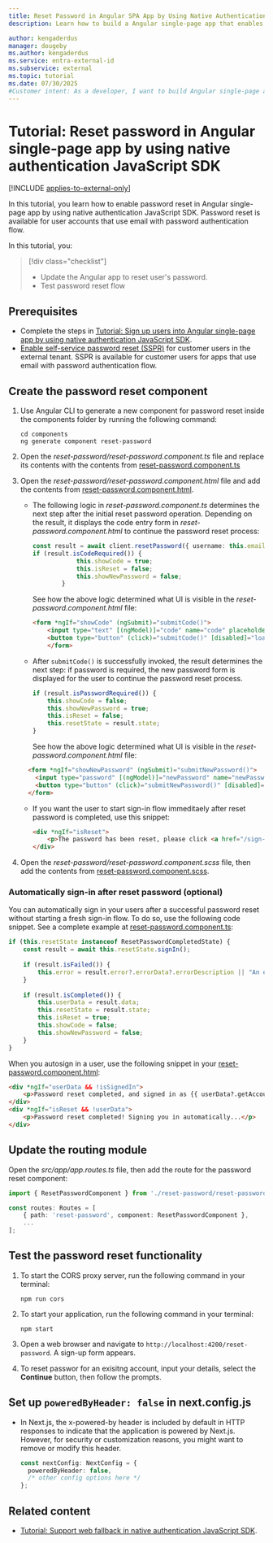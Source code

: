 ```yaml
---
title: Reset Password in Angular SPA App by Using Native Authentication JavaScript SDK
description: Learn how to build a Angular single-page app that enables users to reset their passwords by using native authentication JavaScript SDK.

author: kengaderdus
manager: dougeby
ms.author: kengaderdus
ms.service: entra-external-id
ms.subservice: external
ms.topic: tutorial
ms.date: 07/30/2025
#Customer intent: As a developer, I want to build Angular single-page application that uses native authentication JavaScript SDK so that I can sign in users with a username (email) and password or email with one-time passcode.
---
```


# Tutorial: Reset password in Angular single-page app by using native authentication JavaScript SDK

[!INCLUDE [applies-to-external-only](../external-id/includes/applies-to-external-only.md)]

In this tutorial, you learn how to enable password reset in Angular single-page app by using native authentication JavaScript SDK. Password reset is available for user accounts that use email with password authentication flow.

In this tutorial, you:

>[!div class="checklist"]
>
> - Update the Angular app to reset user's password.
> - Test password reset flow


## Prerequisites

- Complete the steps in [Tutorial: Sign up users into Angular single-page app by using native authentication JavaScript SDK](tutorial-native-authentication-single-page-app-angular-sign-up.md).
- [Enable self-service password reset (SSPR)](../external-id/customers/how-to-enable-password-reset-customers.md) for customer users in the external tenant. SSPR is available for customer users for apps that use email with password authentication flow.


## Create the password reset component

1. Use Angular CLI to generate a new component for password reset inside the components folder by running the following command:

    ```console
    cd components
    ng generate component reset-password
    ```

1. Open the *reset-password/reset-password.component.ts* file and replace its contents with the contents from [reset-password.component.ts](https://github.com/Azure-Samples/ms-identity-ciam-native-javascript-samples/blob/main/typescript/native-auth/angular-sample/src/app/components/reset-password/reset-password.component.ts)

1. Open the *reset-password/reset-password.component.html* file and add the contents from [reset-password.component.html](https://github.com/Azure-Samples/ms-identity-ciam-native-javascript-samples/blob/main/typescript/native-auth/angular-sample/src/app/components/reset-password/reset-password.component.html).

    - The following logic in *reset-password.component.ts* determines the next step after the initial reset password operation. Depending on the result, it displays the code entry form in *reset-password.component.html* to continue the password reset process:

        ```typescript
        const result = await client.resetPassword({ username: this.email });
        if (result.isCodeRequired()) {
                    this.showCode = true;
                    this.isReset = false;
                    this.showNewPassword = false;
                }
        ```

        See how the above logic determined what UI is visible in the *reset-password.component.html* file:
        
        ```html
        <form *ngIf="showCode" (ngSubmit)="submitCode()">
            <input type="text" [(ngModel)]="code" name="code" placeholder="OTP Code" required />
            <button type="button" (click)="submitCode()" [disabled]="loading">{{ loading ? 'Verifying...' : 'Verify Code' }}</button>
            </form>
        ```

    - After `submitCode()` is successfully invoked, the result determines the next step: if password is required, the new password form is displayed for the user to continue the password reset process.

        ```typescript
        if (result.isPasswordRequired()) {
            this.showCode = false;
            this.showNewPassword = true;
            this.isReset = false;
            this.resetState = result.state;
        }
        ```

        See how the above logic determined what UI is visible in the *reset-password.component.html* file:

    ```html
      <form *ngIf="showNewPassword" (ngSubmit)="submitNewPassword()">
        <input type="password" [(ngModel)]="newPassword" name="newPassword" placeholder="New Password" required />
        <button type="button" (click)="submitNewPassword()" [disabled]="loading">{{ loading ? 'Submitting...' : 'Submit New Password' }}</button>
      </form>
    ```

    - If you want the user to start sign-in flow immeditaely after reset password is completed, use this snippet:

        ```html
        <div *ngIf="isReset">
            <p>The password has been reset, please click <a href="/sign-in">here</a> to sign in.</p>
        </div>
        ```

1. Open the *reset-password/reset-password.component.scss* file, then add the contents from [reset-password.component.scss](https://github.com/Azure-Samples/ms-identity-ciam-native-javascript-samples/blob/main/typescript/native-auth/angular-sample/src/app/components/reset-password/reset-password.component.scss).

### Automatically sign-in after reset password (optional)

You can automatically sign in your users after a successful password reset without starting a fresh sign-in flow. To do so, use the following code snippet. See a complete example at [reset-password.component.ts](https://github.com/Azure-Samples/ms-identity-ciam-native-javascript-samples/blob/main/typescript/native-auth/angular-sample/src/app/components/reset-password/reset-password.component.ts):


```typescript
if (this.resetState instanceof ResetPasswordCompletedState) {
    const result = await this.resetState.signIn();
    
    if (result.isFailed()) {
        this.error = result.error?.errorData?.errorDescription || "An error occurred during auto sign-in";
    }
    
    if (result.isCompleted()) {
        this.userData = result.data;
        this.resetState = result.state;
        this.isReset = true;
        this.showCode = false;
        this.showNewPassword = false;
    }
}
```

When you autosign in a user, use the following snippet in your [reset-password.component.html](https://github.com/Azure-Samples/ms-identity-ciam-native-javascript-samples/blob/main/typescript/native-auth/angular-sample/src/app/components/reset-password/reset-password.component.html):

```html
<div *ngIf="userData && !isSignedIn">
    <p>Password reset completed, and signed in as {{ userData?.getAccount()?.username }}</p>
</div>
<div *ngIf="isReset && !userData">
    <p>Password reset completed! Signing you in automatically...</p>
</div>
```

## Update the routing module

Open the *src/app/app.routes.ts* file, then add the route for the password reset component:

```typescript
import { ResetPasswordComponent } from './reset-password/reset-password.component';

const routes: Routes = [
    { path: 'reset-password', component: ResetPasswordComponent },
    ...
];
```

## Test the password reset functionality

1. To start the CORS proxy server, run the following command in your terminal:
    ```console
    npm run cors
    ```

1. To start your application, run the following command in your terminal:

    ```console
    npm start
    ```

1. Open a web browser and navigate to `http://localhost:4200/reset-password`. A sign-up form appears.

1. To reset passwor for an exisitng account, input your details, select the **Continue** button, then follow the prompts.

## Set up `poweredByHeader: false` in next.config.js

- In Next.js, the x-powered-by header is included by default in HTTP responses to indicate that the application is powered by Next.js. However, for security or customization reasons, you might want to remove or modify this header.

    ```typescript
    const nextConfig: NextConfig = {
      poweredByHeader: false,
      /* other config options here */
    };
    ```

## Related content

- [Tutorial: Support web fallback in native authentication JavaScript SDK](tutorial-native-authentication-single-page-app-javascript-sdk-web-fallback.md).